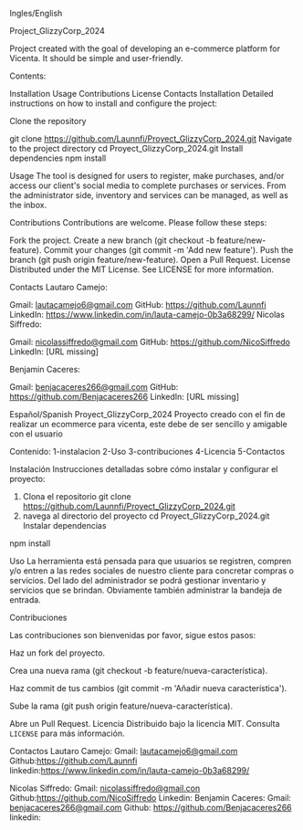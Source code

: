 Ingles/English

Project_GlizzyCorp_2024

Project created with the goal of developing an e-commerce platform for Vicenta. It should be simple and user-friendly.

Contents:

Installation
Usage
Contributions
License
Contacts
Installation
Detailed instructions on how to install and configure the project:

Clone the repository

git clone https://github.com/Launnfi/Proyect_GlizzyCorp_2024.git
Navigate to the project directory
cd Proyect_GlizzyCorp_2024.git
Install dependencies
npm install

Usage
The tool is designed for users to register, make purchases, and/or access our client's social media to complete purchases or services. From the administrator side, inventory and services can be managed, as well as the inbox.

Contributions
Contributions are welcome. Please follow these steps:

Fork the project.
Create a new branch (git checkout -b feature/new-feature).
Commit your changes (git commit -m 'Add new feature').
Push the branch (git push origin feature/new-feature).
Open a Pull Request.
License
Distributed under the MIT License. See LICENSE for more information.

Contacts
Lautaro Camejo:

Gmail: lautacamejo6@gmail.com
GitHub: https://github.com/Launnfi
LinkedIn: https://www.linkedin.com/in/lauta-camejo-0b3a68299/
Nicolas Siffredo:

Gmail: nicolassiffredo@gmail.com
GitHub: https://github.com/NicoSiffredo
LinkedIn: [URL missing]

Benjamin Caceres:

Gmail: benjacaceres266@gmail.com
GitHub: https://github.com/Benjacaceres266
LinkedIn: [URL missing]

Español/Spanish
Proyect_GlizzyCorp_2024
Proyecto creado con el fin de realizar un ecommerce para vicenta, este debe de ser sencillo y amigable con el usuario

Contenido:
1-instalacion
2-Uso
3-contribuciones
4-Licencia
5-Contactos

Instalación
Instrucciones detalladas sobre cómo instalar y configurar el proyecto:
1. Clona el repositorio
   git clone https://github.com/Launnfi/Proyect_GlizzyCorp_2024.git
2. navega al directorio del proyecto
   cd Proyect_GlizzyCorp_2024.git
Instalar dependencias

npm install

Uso
La herramienta está pensada para que usuarios se registren, compren y/o entren a las redes sociales de nuestro cliente para concretar compras o servicios.
Del lado del administrador se podrá gestionar inventario y servicios que se brindan. Obviamente también administrar la bandeja de entrada.

Contribuciones

Las contribuciones son bienvenidas por favor, sigue estos pasos:

Haz un fork del proyecto.

Crea una nueva rama (git checkout -b feature/nueva-característica).

Haz commit de tus cambios (git commit -m 'Añadir nueva característica').

Sube la rama (git push origin feature/nueva-característica).

Abre un Pull Request.
Licencia
Distribuido bajo la licencia MIT. Consulta `LICENSE` para más información.

Contactos
Lautaro Camejo:
Gmail: lautacamejo6@gmail.com
Github:https://github.com/Launnfi
linkedin:https://www.linkedin.com/in/lauta-camejo-0b3a68299/

Nicolas Siffredo:
Gmail: nicolassiffredo@gmail.con
Github:https://github.com/NicoSiffredo
Linkedin:
Benjamin Caceres:
Gmail: benjacaceres266@gmail.com
Github: https://github.com/Benjacaceres266
linkedin: 
